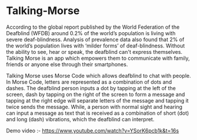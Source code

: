 # Talking-Morse
According to the global report published by the World Federation of the Deafblind (WFDB) around 0.2% of the world’s population is living with severe deaf-blindness. Analysis of prevalence data also found that 2% of the world’s population lives with ‘milder forms’ of deaf-blindness. Without the ability to see, hear or speak, the deafblind can't express themselves. Talking Morse is an app which empowers them to communicate with family, friends or anyone else through their smartphones.

Talking Morse uses Morse Code which allows deafblind to chat with people. In Morse Code, letters are represented as a combination of dots and dashes. The deafblind person inputs a dot by tapping at the left of the screen, dash by tapping on the right of the screen to form a message and tapping at the right edge will separate letters of the message and tapping it twice sends the message. While, a person with normal sight and hearing can input a message as text that is received as a combination of short (dot) and long (dash) vibrations, which the deafblind can interpret.


 Demo video :- https://www.youtube.com/watch?v=YSorK6pcb1k&t=16s
